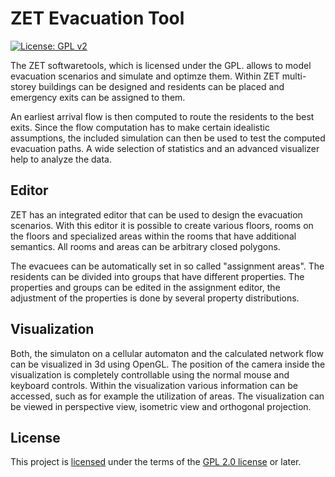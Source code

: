 # ZET Evacuation Tool

[![License: GPL v2](https://img.shields.io/badge/License-GPL%20v2-blue.svg)](https://www.gnu.org/licenses/old-licenses/gpl-2.0.en.html)

The ZET softwaretools, which is licensed under the GPL. allows to model evacuation scenarios and simulate and optimze them. Within ZET multi-storey buildings can be designed and residents can be placed and emergency exits can be assigned to them.

An earliest arrival flow is then computed to route the residents to the best exits. Since the flow computation has to make certain idealistic assumptions, the included simulation can then be used to test the computed evacuation paths. A wide selection of statistics and an advanced visualizer help to analyze the data.


## Editor

ZET has an integrated editor that can be used to design the evacuation scenarios. With this editor it is possible to create various floors, rooms on the floors and specialized areas within the rooms that have additional semantics. All rooms and areas can be arbitrary closed polygons.



The evacuees can be automatically set in so called "assignment areas". The residents can be divided into groups that have different properties. The properties and groups can be edited in the assignment editor, the adjustment of the properties is done by several property distributions.

## Visualization

 Both, the simulaton on a cellular automaton and the calculated network flow can be visualized in 3d using OpenGL. The position of the camera inside the visualization is completely controllable using the normal mouse and keyboard controls. Within the visualization various information can be accessed, such as for example the utilization of areas. The visualization can be viewed in perspective view, isometric view and orthogonal projection.

## License

This project is [licensed](LICENSE) under the terms of the [GPL 2.0 license](https://www.gnu.org/licenses/old-licenses/gpl-2.0.en.html) or later.
